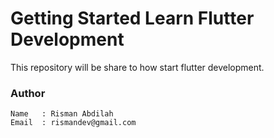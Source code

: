 # Getting Started Learn Flutter Development

This repository will be share to how start flutter development.

### Author

``` 
Name   : Risman Abdilah
Email  : rismandev@gmail.com
```
